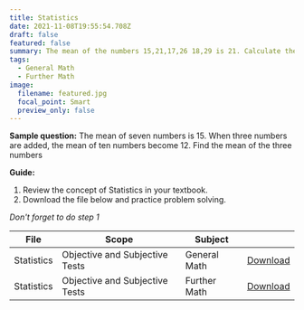 ```yaml
---
title: Statistics
date: 2021-11-08T19:55:54.708Z
draft: false
featured: false
summary: The mean of the numbers 15,21,17,26 18,29 is 21. Calculate the standard deviation of the numbers.
tags:
  - General Math
  - Further Math
image:
  filename: featured.jpg
  focal_point: Smart
  preview_only: false
---
```


**Sample question:**  The mean of seven numbers is 15. When three numbers are added, the mean of ten numbers become 12. Find the mean of the three numbers

**Guide:**
1. Review the concept of Statistics in your textbook.
2. Download the file below and practice problem solving.

_Don't forget to do step 1_

| File                       |  Scope                           | Subject               |           |
| -------------------------- |----------------------------------|-----------------------|-----------|
| Statistics        | Objective and Subjective Tests   | General Math          | [Download](https://drive.google.com/uc?export=download&id=1olefq67SOF8QIsgpqoQzUepGXMLUxyq0) |
| Statistics     | Objective and Subjective Tests   | Further Math          | [Download](https://drive.google.com/uc?export=download&id=1J_YQ3007niBDliAiUE_fzDl7z5ZFvSyy) |


